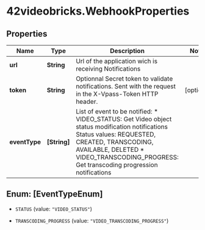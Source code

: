 # 42videobricks.WebhookProperties

## Properties

Name | Type | Description | Notes
------------ | ------------- | ------------- | -------------
**url** | **String** | Url of the application wich is receiving Notifications | 
**token** | **String** | Optionnal Secret token to validate notifications. Sent with the request in the X-Vpass-Token HTTP header. | [optional] 
**eventType** | **[String]** | List of event to be notified:   * VIDEO_STATUS: Get Video object status modification notifications   Status values: REQUESTED, CREATED, TRANSCODING, AVAILABLE, DELETED   * VIDEO_TRANSCODING_PROGRESS: Get transcoding progression notifications | 



## Enum: [EventTypeEnum]


* `STATUS` (value: `"VIDEO_STATUS"`)

* `TRANSCODING_PROGRESS` (value: `"VIDEO_TRANSCODING_PROGRESS"`)




